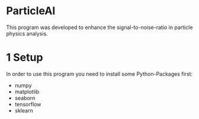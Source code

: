 # ParticleAI

This program was developed to enhance the signal-to-noise-ratio in particle physics analysis. 




# 1 Setup

In order to use this program you need to install some Python-Packages first:

- numpy
- matplotlib
- seaborn
- tensorflow
- sklearn
